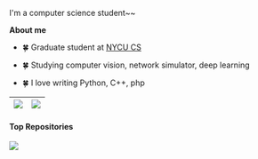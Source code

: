 I'm a computer science student~~

**About me**

- 🍀 Graduate student at [NYCU CS](https://www.cs.nycu.edu.tw/)

- 🍀 Studying computer vision, network simulator, deep learning

- 🍀 I love writing Python, C++, php

| <a href="https://github.com/anuraghazra/github-readme-stats"><img align="center" src="https://github-readme-stats-sigma-five.vercel.app/api?username=ycpin0624&show_icons=true&include_all_commits=true&theme=brief&hide_border=true" /></a> | <a href="https://github.com/ycpin/github-readme-stats-sigma-five"><img align="center" src="https://github-readme-stats-sigma-five.vercel.app/api/top-langs/?username=ycpin0624&layout=compact&theme=brief&hide_border=true" /></a> |
| ------------- | ------------- |

#### Top Repositories

<a href="https://github.com/ycpin0624/github-readme-stats">
  <img align="center" src="https://github-readme-stats-orcin-zeta.vercel.app/api/pin/?username=ycpin0624&repo=Taiwan-Railway-Inquiry-Bot&theme=brief" />
</a>
